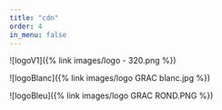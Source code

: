 ```yaml
---
title: "cdn"
order: 4
in_menu: false
---
```

![logoV1]({% link images/logo - 320.png %})

![logoBlanc]({% link images/logo GRAC blanc.jpg %})

![logoBleu]({% link images/logo GRAC ROND.PNG %}) 